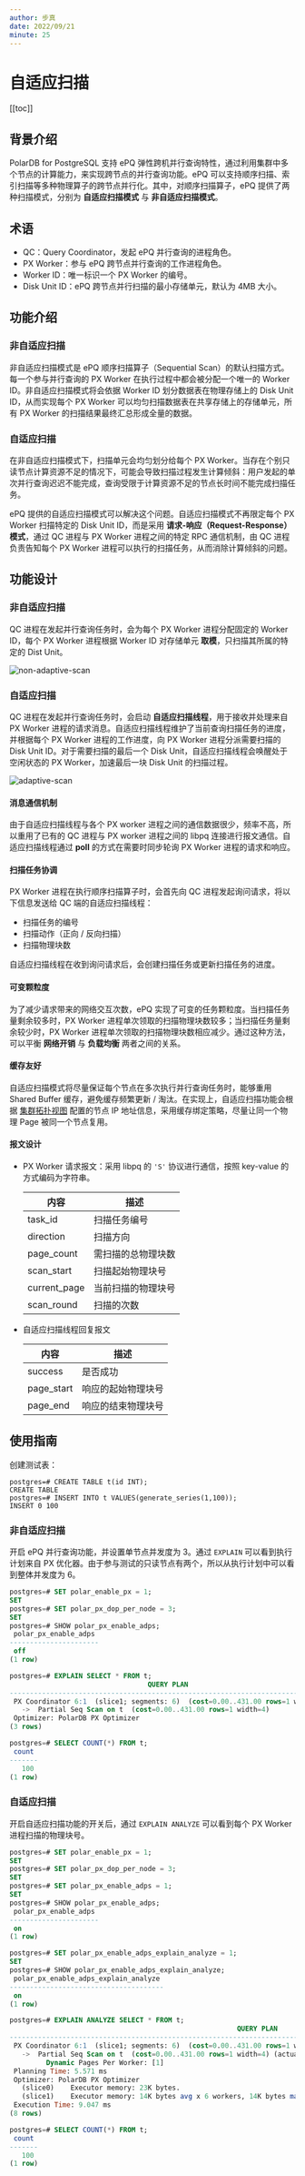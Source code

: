 ```yaml
---
author: 步真
date: 2022/09/21
minute: 25
---
```


# 自适应扫描

<Badge type="tip" text="V11 / v1.1.17-" vertical="top" />

<ArticleInfo :frontmatter=$frontmatter></ArticleInfo>

[[toc]]

## 背景介绍

PolarDB for PostgreSQL 支持 ePQ 弹性跨机并行查询特性，通过利用集群中多个节点的计算能力，来实现跨节点的并行查询功能。ePQ 可以支持顺序扫描、索引扫描等多种物理算子的跨节点并行化。其中，对顺序扫描算子，ePQ 提供了两种扫描模式，分别为 **自适应扫描模式** 与 **非自适应扫描模式**。

## 术语

- QC：Query Coordinator，发起 ePQ 并行查询的进程角色。
- PX Worker：参与 ePQ 跨节点并行查询的工作进程角色。
- Worker ID：唯一标识一个 PX Worker 的编号。
- Disk Unit ID：ePQ 跨节点并行扫描的最小存储单元，默认为 4MB 大小。

## 功能介绍

### 非自适应扫描

非自适应扫描模式是 ePQ 顺序扫描算子（Sequential Scan）的默认扫描方式。每一个参与并行查询的 PX Worker 在执行过程中都会被分配一个唯一的 Worker ID。非自适应扫描模式将会依据 Worker ID 划分数据表在物理存储上的 Disk Unit ID，从而实现每个 PX Worker 可以均匀扫描数据表在共享存储上的存储单元，所有 PX Worker 的扫描结果最终汇总形成全量的数据。

### 自适应扫描

在非自适应扫描模式下，扫描单元会均匀划分给每个 PX Worker。当存在个别只读节点计算资源不足的情况下，可能会导致扫描过程发生计算倾斜：用户发起的单次并行查询迟迟不能完成，查询受限于计算资源不足的节点长时间不能完成扫描任务。

ePQ 提供的自适应扫描模式可以解决这个问题。自适应扫描模式不再限定每个 PX Worker 扫描特定的 Disk Unit ID，而是采用 **请求-响应（Request-Response）模式**，通过 QC 进程与 PX Worker 进程之间的特定 RPC 通信机制，由 QC 进程负责告知每个 PX Worker 进程可以执行的扫描任务，从而消除计算倾斜的问题。

## 功能设计

### 非自适应扫描

QC 进程在发起并行查询任务时，会为每个 PX Worker 进程分配固定的 Worker ID，每个 PX Worker 进程根据 Worker ID 对存储单元 **取模**，只扫描其所属的特定的 Dist Unit。

![non-adaptive-scan](../../../imgs/htap-non-adaptive-scan.png)

### 自适应扫描

QC 进程在发起并行查询任务时，会启动 **自适应扫描线程**，用于接收并处理来自 PX Worker 进程的请求消息。自适应扫描线程维护了当前查询扫描任务的进度，并根据每个 PX Worker 进程的工作进度，向 PX Worker 进程分派需要扫描的 Disk Unit ID。对于需要扫描的最后一个 Disk Unit，自适应扫描线程会唤醒处于空闲状态的 PX Worker，加速最后一块 Disk Unit 的扫描过程。

![adaptive-scan](../../../imgs/htap-adaptive-scan.png)

#### 消息通信机制

由于自适应扫描线程与各个 PX worker 进程之间的通信数据很少，频率不高，所以重用了已有的 QC 进程与 PX worker 进程之间的 libpq 连接进行报文通信。自适应扫描线程通过 **poll** 的方式在需要时同步轮询 PX Worker 进程的请求和响应。

#### 扫描任务协调

PX Worker 进程在执行顺序扫描算子时，会首先向 QC 进程发起询问请求，将以下信息发送给 QC 端的自适应扫描线程：

- 扫描任务的编号
- 扫描动作（正向 / 反向扫描）
- 扫描物理块数

自适应扫描线程在收到询问请求后，会创建扫描任务或更新扫描任务的进度。

#### 可变颗粒度

为了减少请求带来的网络交互次数，ePQ 实现了可变的任务颗粒度。当扫描任务量剩余较多时，PX Worker 进程单次领取的扫描物理块数较多；当扫描任务量剩余较少时，PX Worker 进程单次领取的扫描物理块数相应减少。通过这种方法，可以平衡 **网络开销** 与 **负载均衡** 两者之间的关系。

#### 缓存友好

自适应扫描模式将尽量保证每个节点在多次执行并行查询任务时，能够重用 Shared Buffer 缓存，避免缓存频繁更新 / 淘汰。在实现上，自适应扫描功能会根据 [集群拓扑视图](./cluster-info.md) 配置的节点 IP 地址信息，采用缓存绑定策略，尽量让同一个物理 Page 被同一个节点复用。

#### 报文设计

- PX Worker 请求报文：采用 libpq 的 `'S'` 协议进行通信，按照 key-value 的方式编码为字符串。

  | 内容         | 描述               |
  | ------------ | ------------------ |
  | task_id      | 扫描任务编号       |
  | direction    | 扫描方向           |
  | page_count   | 需扫描的总物理块数 |
  | scan_start   | 扫描起始物理块号   |
  | current_page | 当前扫描的物理块号 |
  | scan_round   | 扫描的次数         |

- 自适应扫描线程回复报文

  | 内容       | 描述               |
  | ---------- | ------------------ |
  | success    | 是否成功           |
  | page_start | 响应的起始物理块号 |
  | page_end   | 响应的结束物理块号 |

## 使用指南

创建测试表：

```sql:no-line-numbers
postgres=# CREATE TABLE t(id INT);
CREATE TABLE
postgres=# INSERT INTO t VALUES(generate_series(1,100));
INSERT 0 100
```

### 非自适应扫描

开启 ePQ 并行查询功能，并设置单节点并发度为 3。通过 `EXPLAIN` 可以看到执行计划来自 PX 优化器。由于参与测试的只读节点有两个，所以从执行计划中可以看到整体并发度为 6。

```sql
postgres=# SET polar_enable_px = 1;
SET
postgres=# SET polar_px_dop_per_node = 3;
SET
postgres=# SHOW polar_px_enable_adps;
 polar_px_enable_adps
----------------------
 off
(1 row)

postgres=# EXPLAIN SELECT * FROM t;
                                  QUERY PLAN
-------------------------------------------------------------------------------
 PX Coordinator 6:1  (slice1; segments: 6)  (cost=0.00..431.00 rows=1 width=4)
   ->  Partial Seq Scan on t  (cost=0.00..431.00 rows=1 width=4)
 Optimizer: PolarDB PX Optimizer
(3 rows)

postgres=# SELECT COUNT(*) FROM t;
 count
-------
   100
(1 row)
```

### 自适应扫描

开启自适应扫描功能的开关后，通过 `EXPLAIN ANALYZE` 可以看到每个 PX Worker 进程扫描的物理块号。

```sql
postgres=# SET polar_enable_px = 1;
SET
postgres=# SET polar_px_dop_per_node = 3;
SET
postgres=# SET polar_px_enable_adps = 1;
SET
postgres=# SHOW polar_px_enable_adps;
 polar_px_enable_adps
----------------------
 on
(1 row)

postgres=# SET polar_px_enable_adps_explain_analyze = 1;
SET
postgres=# SHOW polar_px_enable_adps_explain_analyze;
 polar_px_enable_adps_explain_analyze
--------------------------------------
 on
(1 row)

postgres=# EXPLAIN ANALYZE SELECT * FROM t;
                                                        QUERY PLAN
---------------------------------------------------------------------------------------------------------------------------
 PX Coordinator 6:1  (slice1; segments: 6)  (cost=0.00..431.00 rows=1 width=4) (actual time=0.968..0.982 rows=100 loops=1)
   ->  Partial Seq Scan on t  (cost=0.00..431.00 rows=1 width=4) (actual time=0.380..0.435 rows=100 loops=1)
         Dynamic Pages Per Worker: [1]
 Planning Time: 5.571 ms
 Optimizer: PolarDB PX Optimizer
   (slice0)    Executor memory: 23K bytes.
   (slice1)    Executor memory: 14K bytes avg x 6 workers, 14K bytes max (seg0).
 Execution Time: 9.047 ms
(8 rows)

postgres=# SELECT COUNT(*) FROM t;
 count
-------
   100
(1 row)
```
